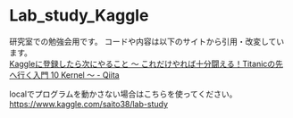 # Lab_study_Kaggle
研究室での勉強会用です。
コードや内容は以下のサイトから引用・改変しています。  
[Kaggleに登録したら次にやること ～ これだけやれば十分闘える！Titanicの先へ行く入門 10 Kernel ～ - Qiita](https://qiita.com/upura/items/3c10ff6fed4e7c3d70f0)

localでプログラムを動かさない場合はこちらを使ってください。
https://www.kaggle.com/saito38/lab-study
